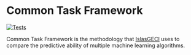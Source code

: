 # Common Task Framework

[![Tests](https://github.com/IslasGECI/common_task_framework/actions/workflows/develop.yml/badge.svg)](https://github.com/IslasGECI/common_task_framework/actions/workflows/develop.yml)

Common Task Framework is the methodology that [IslasGECI](https://github.com/IslasGECI) uses to
compare the predictive ability of multiple machine learning algorithms.
